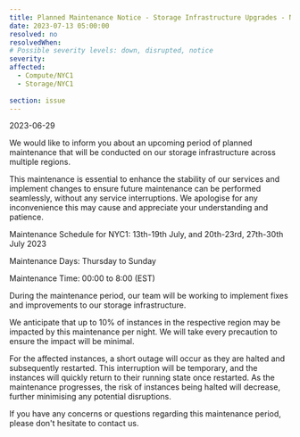 ```yaml
---
title: Planned Maintenance Notice - Storage Infrastructure Upgrades - NYC1
date: 2023-07-13 05:00:00
resolved: no
resolvedWhen:
# Possible severity levels: down, disrupted, notice
severity:
affected:
  - Compute/NYC1
  - Storage/NYC1
    
section: issue
---
```


2023-06-29

We would like to inform you about an upcoming period of planned maintenance that will be conducted on our storage infrastructure across multiple regions.

This maintenance is essential to enhance the stability of our services and implement changes to ensure future maintenance can be performed seamlessly, without any service interruptions. We apologise for any inconvenience this may cause and appreciate your understanding and patience.

Maintenance Schedule for NYC1: 13th-19th July, and 20th-23rd, 27th-30th July 2023

Maintenance Days: Thursday to Sunday

Maintenance Time: 00:00 to 8:00 (EST)

During the maintenance period, our team will be working to implement fixes and improvements to our storage infrastructure. 

We anticipate that up to 10% of instances in the respective region may be impacted by this maintenance per night. We will take every precaution to ensure the impact will be minimal.

For the affected instances, a short outage will occur as they are halted and subsequently restarted. This interruption will be temporary, and the instances will quickly return to their running state once restarted. As the maintenance progresses, the risk of instances being halted will decrease, further minimising any potential disruptions.

If you have any concerns or questions regarding this maintenance period, please don't hesitate to contact us.
